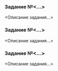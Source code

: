 ### Задание №<...>
<Описание задания...>

### Задание №<...>
<Описание задания...>

### Задание №<...>
<Описание задания...>


